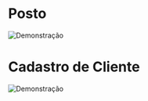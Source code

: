 # Posto
![Demonstração](https://imgur.com/oqrQVAb.jpeg)

# Cadastro de Cliente

![Demonstração](https://imgur.com/Bzd28Fu.jpeg)
